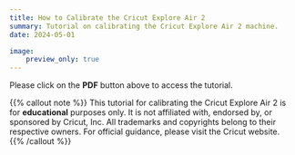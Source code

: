 ```yaml
---
title: How to Calibrate the Cricut Explore Air 2
summary: Tutorial on calibrating the Cricut Explore Air 2 machine.
date: 2024-05-01

image:
    preview_only: true
---
```


Please click on the **PDF** button above to access the tutorial. 

{{% callout note %}}
This tutorial for calibrating the Cricut Explore Air 2 is for **educational** purposes only. It is not affiliated with, endorsed by, or sponsored by Cricut, Inc. All trademarks and copyrights belong to their respective owners. For official guidance, please visit the Cricut website.
{{% /callout %}}
